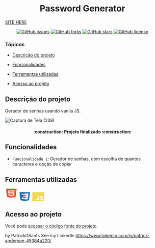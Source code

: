 <h1 align="center" id="Título-e-Imagem-de-capa"> Password Generator </h1>

<a href= "https://patrickdsants.github.io/PasswordGenerator/">SITE HERE</a>

<p align="center">
<a href="https://github.com/PatrickDSants/landingpage/issues"><img alt="GitHub issues" src="https://img.shields.io/github/issues/PatrickDSants/landingpage?style=for-the-badge"></a>
<a href="https://github.com/PatrickDSants/landingpage/network"><img alt="GitHub forks" src="https://img.shields.io/github/forks/PatrickDSants/landingpage?style=for-the-badge"></a>
<a href="https://github.com/PatrickDSants/landingpage/stargazers"><img alt="GitHub stars" src="https://img.shields.io/github/stars/PatrickDSants/landingpage?style=for-the-badge"></a>
<a href="https://github.com/PatrickDSants/landingpage"><img alt="GitHub license" src="https://img.shields.io/github/license/PatrickDSants/landingpage?style=for-the-badge"></a>
</p>

### Tópicos 

- [Descrição do projeto](#descrição-do-projeto)

- [Funcionalidades](#funcionalidades)

- [Ferramentas utilizadas](#ferramentas-utilizadas)

- [Acesso ao projeto](#acesso-ao-projeto)

## Descrição do projeto 

<div align="justify">
<p>Gerador de senhas usando vanila JS.</p>
  
![Captura de Tela (239)](https://user-images.githubusercontent.com/94023842/191412800-c6d18001-8f91-4bf3-8e4f-aaab807d3b25.png)

</div>

<h4 align="center"> 
    :construction:  Projeto finalizado  :construction:
</h4>

## Funcionalidades

- `Funcionalidade 1`: Gerador de senhas, com escolha de quantos caracteres e opção de copiar

## Ferramentas utilizadas

<img alt="Patrick-HTML" height="30" width="40" src="https://raw.githubusercontent.com/devicons/devicon/master/icons/html5/html5-original.svg">
<img align="center" alt="Patrick-CSS" height="30" width="40" src="https://raw.githubusercontent.com/devicons/devicon/master/icons/css3/css3-original.svg">
<img align="center" alt="Patrick-Js" height="30" width="40" src="https://raw.githubusercontent.com/devicons/devicon/master/icons/javascript/javascript-plain.svg">

###

## Acesso ao projeto

Você pode [acessar o código fonte do projeto](https://github.com/PatrickDSants/PasswordGenerator)


by PatrickDSants See my LinkedIn https://www.linkedin.com/in/patrick-anderson-45384a220/
